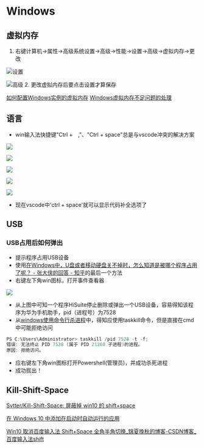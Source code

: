 # Windows

## 虚拟内存

1. 右键计算机->属性->高级系统设置->高级->性能->设置->高级->虚拟内存->更改

![设置](https://raw.githubusercontent.com/youhuangla/images/main/202202092011899.png)

![高级](https://raw.githubusercontent.com/youhuangla/images/main/202202092017347.png)
2. 更改虚拟内存后要点击设置才算保存

[如何配置Windows实例的虚拟内存](https://help.aliyun.com/document_detail/40995.htm?spm=a2c4g.11186623.0.0.71af1323T7fTtH)
[Windows虚拟内存不足问题的处理](https://help.aliyun.com/document_detail/41046.html#kzGCz)

## 语言

- win输入法快捷键"Ctrl +　,"、"Ctrl + space"总是与vscode冲突的解决方案

![](https://raw.githubusercontent.com/youhuangla/images/main/202202172227165.png)

![](https://raw.githubusercontent.com/youhuangla/images/main/202202172229549.png)

![](https://raw.githubusercontent.com/youhuangla/images/main/202202172257583.png)

![](https://raw.githubusercontent.com/youhuangla/images/main/202202172258712.png)

![](https://raw.githubusercontent.com/youhuangla/images/main/202202172258369.png)

- 现在vscode中'ctrl + space'就可以显示代码补全选项了

## USB

### USB占用后如何弹出

- 提示程序占用USB设备
- 使用[在Windows中，U盘或者移动硬盘关不掉时，怎么知道是被哪个程序占用了呢？ - 张大侠的回答 - 知乎](https://www.zhihu.com/question/22579281/answer/1883600510)的最后一个方法
- 右键左下角win图标，打开事件查看器

![](https://raw.githubusercontent.com/youhuangla/images/main/202202232143389.png)

- 从上图中可知一个程序HiSuite停止删除或弹出一个USB设备，容易得知该程序为华为手机助手，pid（进程号）为7528
- 从[windows使用命令行杀进程](https://www.cnblogs.com/shindo/p/5959329.html)中，得知应使用taskkill命令，但是直接在cmd中可能拒绝访问

```powershell
PS C:\Users\Administrator> taskkill /pid 7528 -t -f;
错误: 无法终止 PID 7528 (属于 PID 21260 子进程)的进程。
原因: 拒绝访问。
```

- 应右键左下角win图标打开Powershell(管理员)，并成功杀死进程
- 成功拔出！

## Kill-Shift-Space

[Svtter/Kill\-Shift\-Space: 屏蔽掉 win10 的 shift\+space](https://github.com/Svtter/Kill-Shift-Space)

[在 Windows 10 中添加在启动时自动运行的应用](https://support.microsoft.com/zh-cn/windows/%E5%9C%A8-windows-10-%E4%B8%AD%E6%B7%BB%E5%8A%A0%E5%9C%A8%E5%90%AF%E5%8A%A8%E6%97%B6%E8%87%AA%E5%8A%A8%E8%BF%90%E8%A1%8C%E7%9A%84%E5%BA%94%E7%94%A8-150da165-dcd9-7230-517b-cf3c295d89dd)

[Win10 取消百度输入法 Shift\+Space 全角半角切换\_锦夏挽秋的博客\-CSDN博客\_百度输入法shift](https://blog.csdn.net/qq1337715208/article/details/103334455)
